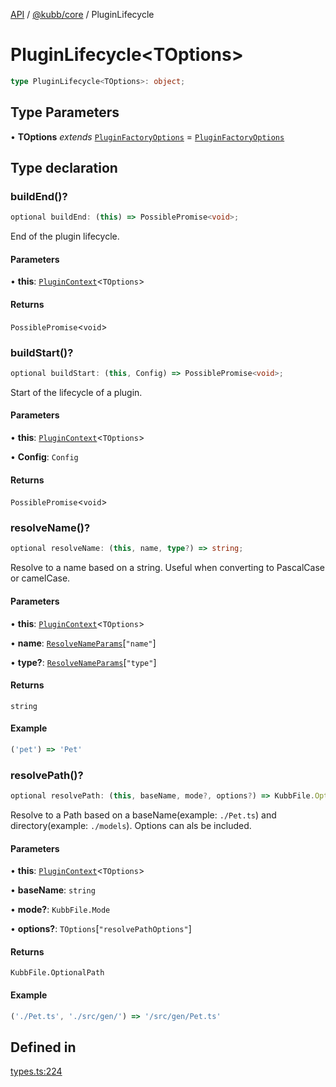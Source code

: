 [API](../../../packages.md) / [@kubb/core](../index.md) / PluginLifecycle

# PluginLifecycle\<TOptions\>

```ts
type PluginLifecycle<TOptions>: object;
```

## Type Parameters

• **TOptions** *extends* [`PluginFactoryOptions`](PluginFactoryOptions.md) = [`PluginFactoryOptions`](PluginFactoryOptions.md)

## Type declaration

### buildEnd()?

```ts
optional buildEnd: (this) => PossiblePromise<void>;
```

End of the plugin lifecycle.

#### Parameters

• **this**: [`PluginContext`](PluginContext.md)\<`TOptions`\>

#### Returns

`PossiblePromise`\<`void`\>

### buildStart()?

```ts
optional buildStart: (this, Config) => PossiblePromise<void>;
```

Start of the lifecycle of a plugin.

#### Parameters

• **this**: [`PluginContext`](PluginContext.md)\<`TOptions`\>

• **Config**: `Config`

#### Returns

`PossiblePromise`\<`void`\>

### resolveName()?

```ts
optional resolveName: (this, name, type?) => string;
```

Resolve to a name based on a string.
Useful when converting to PascalCase or camelCase.

#### Parameters

• **this**: [`PluginContext`](PluginContext.md)\<`TOptions`\>

• **name**: [`ResolveNameParams`](ResolveNameParams.md)\[`"name"`\]

• **type?**: [`ResolveNameParams`](ResolveNameParams.md)\[`"type"`\]

#### Returns

`string`

#### Example

```ts
('pet') => 'Pet'
```

### resolvePath()?

```ts
optional resolvePath: (this, baseName, mode?, options?) => KubbFile.OptionalPath;
```

Resolve to a Path based on a baseName(example: `./Pet.ts`) and directory(example: `./models`).
Options can als be included.

#### Parameters

• **this**: [`PluginContext`](PluginContext.md)\<`TOptions`\>

• **baseName**: `string`

• **mode?**: `KubbFile.Mode`

• **options?**: `TOptions`\[`"resolvePathOptions"`\]

#### Returns

`KubbFile.OptionalPath`

#### Example

```ts
('./Pet.ts', './src/gen/') => '/src/gen/Pet.ts'
```

## Defined in

[types.ts:224](https://github.com/kubb-project/kubb/blob/dcebbafbee668a7722775212bce85eec29e39573/packages/core/src/types.ts#L224)
